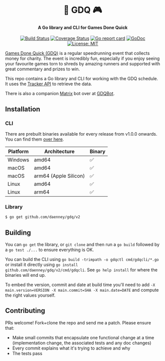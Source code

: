 <h1 align="center">
🏃 GDQ 🎮
</h1>
<h4 align="center">A Go library and CLI for Games Done Quick</h4>
<p align="center">
    <a href="https://github.com/daenney/gdq/actions?query=workflow%3ACI"><img src="https://github.com/daenney/gdq/workflows/CI/badge.svg" alt="Build Status"></a>
    <a href="https://codecov.io/gh/daenney/gdq"><img src="https://codecov.io/gh/daenney/gdq/branch/main/graph/badge.svg" alt="Coverage Status"></a>
    <a href="https://goreportcard.com/report/github.com/daenney/gdq"><img src="https://goreportcard.com/badge/github.com/daenney/gdq" alt="Go report card"></a>
    <a href="https://pkg.go.dev/github.com/daenney/gdq"><img src="https://pkg.go.dev/badge/github.com/daenney/gdq.svg" alt="GoDoc"></a>
    <a href="LICENSE"><img src="https://img.shields.io/github/license/daenney/gdq?style=flat-square" alt="License: MIT"></a>
</p>

[Games Done Quick (GDQ)](https://gamesdonequick.com/) is a regular
speedrunning event that collects money for charity. The event is incredibly
fun, especially if you enjoy seeing your favourite games torn to shreds by
amazing runners and supported with great commentary and prizes to win.

This repo contains a Go library and CLI for working with the GDQ schedule. It uses the
[Tracker API](https://github.com/GamesDoneQuick/donation-tracker) to retrieve
the data.

There is also a companion [Matrix](https://matrix.org) bot over at
[GDQBot](https://github.com/daenney/gdqbot).

## Installation

### CLI
There are prebuilt binaries available for every release from v1.0.0 onwards. You
can find them [over here](https://github.com/daenney/gdq/releases).

|Platform|Architecture|Binary|
|---|---|---|
|Windows|amd64|✅|
|macOS|amd64|✅|
|macOS|arm64 (Apple Silicon)|✅|
|Linux|amd64|✅|
|Linux|arm64|✅|

### Library

```sh
$ go get github.com/daenney/gdq/v2
```

## Building

You can `go get` the library, or `git clone` and then run a `go build` followed
by a `go test ./...` to ensure everything is OK.

You can build the CLI using `go build -trimpath -o gdqctl cmd/gdqcli/*.go` or
install it directly using `go install github.com/daenney/gdq/v2/cmd/gdqcli`. See
`go help install` for where the binaries will end up.

To embed the version, commit and date at build time you'll need to add
`-X main.version=VERSION -X main.commit=SHA -X main.date=DATE` and compute
the right values yourself.

## Contributing

PRs welcome! Fork+clone the repo and send me a patch. Please ensure that:
* Make small commits that encapsulate one functional change at a time
  (implementation change, the associated tests and any doc changes)
* Every commit explains what it's trying to achieve and why
* The tests pass
